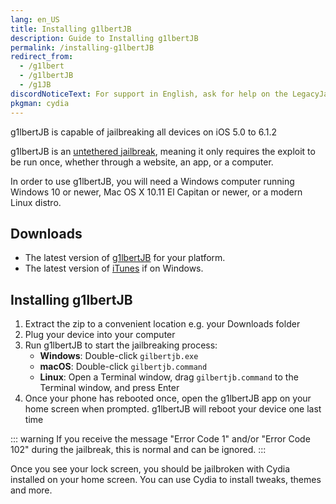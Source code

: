 ```yaml
---
lang: en_US
title: Installing g1lbertJB
description: Guide to Installing g1lbertJB
permalink: /installing-g1lbertJB
redirect_from:
  - /g1lbert
  - /g1lbertJB
  - /g1JB
discordNoticeText: For support in English, ask for help on the LegacyJailbreak [Discord Server](http://discord.legacyjailbreak.com/).
pkgman: cydia
---
```


g1lbertJB is capable of jailbreaking all devices on iOS 5.0 to 6.1.2

g1lbertJB is an [untethered jailbreak](/types-of-jailbreak/#untethered-jailbreaks), meaning it only requires the exploit to be run once, whether through a website, an app, or a computer.

In order to use g1lbertJB, you will need a Windows computer running Windows 10 or newer, Mac OS X 10.11 El Capitan or newer, or a modern Linux distro.

## Downloads

- The latest version of [g1lbertJB](https://github.com/g1lbertJB/g1lbertJB/releases/) for your platform.
- The latest version of [iTunes](https://www.apple.com/itunes/download/win64) if on Windows.

## Installing g1lbertJB

1. Extract the zip to a convenient location e.g. your Downloads folder
1. Plug your device into your computer
1. Run g1lbertJB to start the jailbreaking process:
    - **Windows**: Double-click `gilbertjb.exe`
    - **macOS**: Double-click `gilbertjb.command`
    - **Linux**: Open a Terminal window, drag `gilbertjb.command` to the Terminal window, and press Enter
1. Once your phone has rebooted once, open the g1lbertJB app on your home screen when prompted. g1lbertJB will reboot your device one last time

::: warning
If you receive the message "Error Code 1" and/or "Error Code 102" during the jailbreak, this is normal and can be ignored.
:::

Once you see your lock screen, you should be jailbroken with Cydia installed on your home screen. You can use Cydia to install <router-link to="/faq/#what-are-tweaks">tweaks</router-link>, themes and more.
